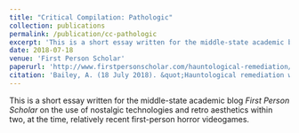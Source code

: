 ```yaml
---
title: "Critical Compilation: Pathologic"
collection: publications
permalink: /publication/cc-pathologic
excerpt: 'This is a short essay written for the middle-state academic blog <i>First Person Scholar</i> on the use of nostalgic technologies and retro aesthetics within two, at the time, relatively recent first-person horror videogames.'
date: 2018-07-18
venue: 'First Person Scholar'
paperurl: 'http://www.firstpersonscholar.com/hauntological-remediation/'
citation: 'Bailey, A. (18 July 2018). &quot;Hauntological remediation within P.T. and Resident Evil 7: The Beginning Hour.&quot; <i>First Person Scholar.</i> The University of Waterloo.'
---
```


This is a short essay written for the middle-state academic blog <i>First Person Scholar</i> on the use of nostalgic technologies and retro aesthetics within two, at the time, relatively recent first-person horror videogames.

